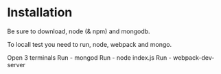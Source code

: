 
# Installation

Be sure to download, node (& npm) and mongodb.

To locall test you need to run, node, webpack and mongo.

Open 3 terminals
Run - mongod
Run - node index.js
Run - webpack-dev-server